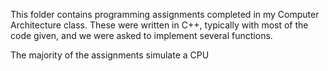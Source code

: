 This folder contains programming assignments completed in my Computer Architecture class. These were written in C++, typically with most of the code given, and we were asked to implement several functions.

The majority of the assignments simulate a CPU
